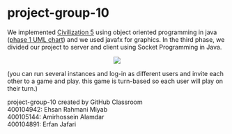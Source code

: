 # project-group-10
We implemented [Civilization 5](https://en.wikipedia.org/wiki/Civilization_V) using object oriented programming in java ([phase 1 UML chart](https://github.com/Amirhosseinalamdar/Civilization5-Game/blob/main/UML.jpg)) and we used javafx for graphics.
In the third phase, we divided our project to server and client using Socket Programming in Java.

<!-- ![alt text](https://venturebeat.com/wp-content/uploads/2013/07/civilizationv_dx11-2013-07-01-20-35-41-57.jpg?w=1200&strip=all) -->
<p align="center">
  <img src="https://venturebeat.com/wp-content/uploads/2013/07/civilizationv_dx11-2013-07-01-20-35-41-57.jpg?w=1200&strip=all" />
</p>

(you can run several instances and log-in as different users and invite each other to a game and play. 
this game is turn-based so each user will play on their turn.)

project-group-10 created by GitHub Classroom <br>
400104942: Ehsan Rahmani Miyab
<br>
400105144: Amirhossein Alamdar
<br>
400104891: Erfan Jafari
<br>
